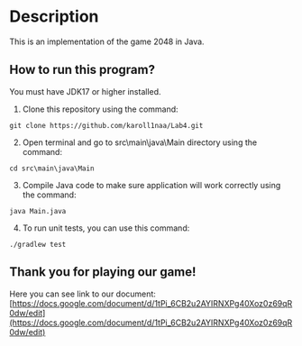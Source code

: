# Description

This is an implementation of the game 2048 in Java. 

## How to run this program?

You must have JDK17 or higher installed.

1. Clone this repository using the command:
```
git clone https://github.com/karoll1naa/Lab4.git
```

2. Open terminal and go to src\main\java\Main directory using the command:
```
cd src\main\java\Main
```

3. Compile Java code to make sure application will work correctly using the command:
```
java Main.java
```

4. To run unit tests, you can use this command:

```
./gradlew test
```

## Thank you for playing our game!

Here you can see link to our document: [https://docs.google.com/document/d/1tPi_6CB2u2AYIRNXPg40Xoz0z69qR0dw/edit](https://docs.google.com/document/d/1tPi_6CB2u2AYIRNXPg40Xoz0z69qR0dw/edit)

 
 
 
